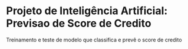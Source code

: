 # Projeto de Inteligência Artificial: Previsao de Score de Credito
Treinamento e teste de modelo que classifica e prevê o score de credito 
